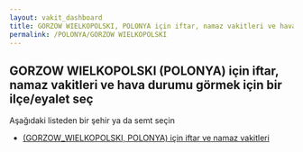 ```yaml
---
layout: vakit_dashboard
title: GORZOW WIELKOPOLSKI, POLONYA için iftar, namaz vakitleri ve hava durumu - ilçe/eyalet seç
permalink: /POLONYA/GORZOW WIELKOPOLSKI
---
```


## GORZOW WIELKOPOLSKI (POLONYA) için iftar, namaz vakitleri ve hava durumu  görmek için bir ilçe/eyalet seç

Aşağıdaki listeden bir şehir ya da semt seçin

* [ (GORZOW_WIELKOPOLSKI, POLONYA) için iftar ve namaz vakitleri](/POLONYA/GORZOW_WIELKOPOLSKI/)

<script type="text/javascript">
  var GLOBAL_COUNTRY = 'POLONYA';
  var GLOBAL_CITY = 'GORZOW WIELKOPOLSKI';
  var GLOBAL_STATE = 'GORZOW WIELKOPOLSKI';
</script>
